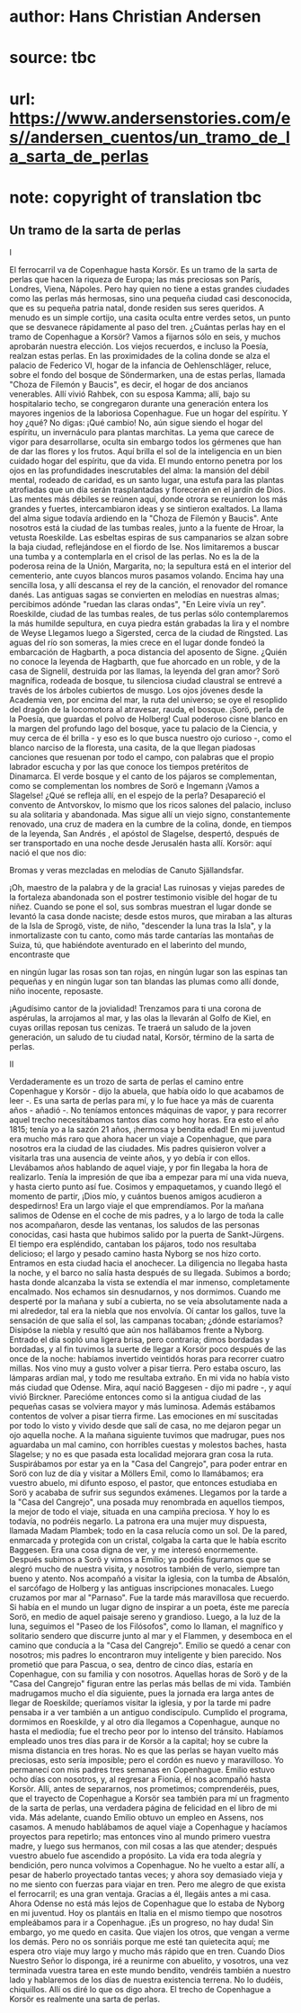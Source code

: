 # author: Hans Christian Andersen
# source: tbc
# url: https://www.andersenstories.com/es//andersen_cuentos/un_tramo_de_la_sarta_de_perlas
# note: copyright of translation tbc

## Un tramo de la sarta de perlas 

I

El ferrocarril va de Copenhague hasta Korsör. Es un tramo de la sarta de
perlas que hacen la riqueza de Europa; las más preciosas son París,
Londres, Viena, Nápoles. Pero hay quien no tiene a estas grandes
ciudades como las perlas más hermosas, sino una pequeña ciudad casi
desconocida, que es su pequeña patria natal, donde residen sus seres
queridos. A menudo es un simple cortijo, una casita oculta entre verdes
setos, un punto que se desvanece rápidamente al paso del tren.
¿Cuántas perlas hay en el tramo de Copenhague a Korsör? Vamos a fijarnos
sólo en seis, y muchos aprobarán nuestra elección. Los viejos recuerdos,
e incluso la Poesía, realzan estas perlas.
En las proximidades de la colina donde se alza el palacio de Federico
VI, hogar de la infancia de Oehlenschläger, reluce, sobre el fondo del
bosque de Söndermarken, una de estas perlas, llamada "Choza de Filemón
y Baucis", es decir, el hogar de dos ancianos venerables. Allí vivió
Rahbek, con su esposa Kamma; allí, bajo su hospitalario techo, se
congregaron durante una generación entera los mayores ingenios de la
laboriosa Copenhague. Fue un hogar del espíritu. Y hoy ¿qué? No digas:
¡Qué cambio! No, aún sigue siendo el hogar del espíritu, un invernáculo
para plantas marchitas. La yema que carece de vigor para desarrollarse,
oculta sin embargo todos los gérmenes que han de dar las flores y los
frutos. Aquí brilla el sol de la inteligencia en un bien cuidado hogar
del espíritu, que da vida. El mundo entorno penetra por los ojos en las
profundidades inescrutables del alma: la mansión del débil mental,
rodeado de caridad, es un santo lugar, una estufa para las plantas
atrofiadas que un día serán trasplantadas y florecerán en el jardín de
Dios. Las mentes más débiles se reúnen aquí, donde otrora se reunieron
los más grandes y fuertes, intercambiaron ideas y se sintieron
exaltados. La llama del alma sigue todavía ardiendo en la "Choza de
Filemón y Baucis".
Ante nosotros está la ciudad de las tumbas reales, junto a la fuente de
Hroar, la vetusta Roeskilde. Las esbeltas espiras de sus campanarios se
alzan sobre la baja ciudad, reflejándose en el fiordo de Ise. Nos
limitaremos a buscar una tumba y a contemplarla en el crisol de las
perlas. No es la de la poderosa reina de la Unión, Margarita, no; la
sepultura está en el interior del cementerio, ante cuyos blancos muros
pasamos volando. Encima hay una sencilla losa, y allí descansa el rey de
la canción, el renovador del romance danés. Las antiguas sagas se
convierten en melodías en nuestras almas; percibimos adónde "ruedan las
claras ondas", "En Leire vivía un rey". Roeskilde, ciudad de las
tumbas reales, de tus perlas sólo contemplaremos la más humilde
sepultura, en cuya piedra están grabadas la lira y el nombre de Weyse
Llegamos luego a Sigersted, cerca de la ciudad de Ringsted. Las aguas
del río son someras, la mies crece en el lugar donde fondeó la
embarcación de Hagbarth, a poca distancia del aposento de Signe. ¿Quién
no conoce la leyenda de Hagbarth, que fue ahorcado en un roble, y de la
casa de Signelil, destruida por las llamas, la leyenda del gran amor?
Sorö magnífica, rodeada de bosque, tu silenciosa ciudad claustral se
entrevé a través de los árboles cubiertos de musgo. Los ojos jóvenes
desde la Academia ven, por encima del mar, la ruta del universo; se oye
el resoplido del dragón de la locomotora al atravesar, rauda, el bosque.
¡Sorö, perla de la Poesía, que guardas el polvo de Holberg! Cual
poderoso cisne blanco en la margen del profundo lago del bosque, yace tu
palacio de la Ciencia, y muy cerca de él brilla - y eso es lo que busca
nuestro ojo curioso -, como el blanco narciso de la floresta, una
casita, de la que llegan piadosas canciones que resuenan por todo el
campo, con palabras que el propio
labrador escucha y por las que conoce los tiempos pretéritos de
Dinamarca. El verde bosque y el canto de los pájaros se complementan,
como se complementan los nombres de Sorö e Ingemann
¡Vamos a Slagelse! ¿Qué se refleja allí, en el espejo de la perla?
Desapareció el convento de Antvorskov, lo mismo que los ricos salones
del palacio, incluso su ala solitaria y abandonada. Mas sigue allí un
viejo signo, constantemente renovado, una cruz de madera en la cumbre de
la colina, donde, en tiempos de la leyenda, San Andrés , el apóstol de
Slagelse, despertó, después de ser transportado en una noche desde
Jerusalén hasta allí.
Korsör: aquí nació el que nos dio:

Bromas y veras mezcladas
en melodías de Canuto Själlandsfar.

¡Oh, maestro de la palabra y de la gracia! Las ruinosas y viejas paredes
de la fortaleza abandonada son el postrer testimonio visible del hogar
de tu niñez. Cuando se pone el sol, sus sombras muestran el lugar donde
se levantó la casa donde naciste; desde estos muros, que miraban a las
alturas de la Isla de Sprogö, viste, de niño, "descender la luna tras
la Isla", y la inmortalizaste con tu canto, como más tarde cantarías
las montañas de Suiza, tú, que habiéndote aventurado en el laberinto del
mundo, encontraste que

en ningún lugar las rosas son tan rojas,
en ningún lugar son las espinas tan pequeñas
y en ningún lugar son tan blandas las plumas
como allí donde, niño inocente, reposaste.

¡Agudísimo cantor de la jovialidad! Trenzamos para ti una corona de
aspérulas, la arrojamos al mar, y las olas la llevarán al Golfo de Kiel,
en cuyas orillas reposan tus cenizas. Te traerá un saludo de la joven
generación, un saludo de tu ciudad natal, Korsör, término de la sarta de
perlas.


II

Verdaderamente es un trozo de sarta de perlas el camino entre Copenhague
y Korsör - dijo la abuela, que había oído lo que acabamos de leer -. Es
una sarta de perlas para mí, y lo fue hace ya más de cuarenta años -
añadió -. No teníamos entonces máquinas de vapor, y para recorrer aquel
trecho necesitábamos tantos días como hoy horas. Era esto el año 1815;
tenía yo a la sazón 21 años, ¡hermosa y bendita edad! En mi juventud era
mucho más raro que ahora hacer un viaje a Copenhague, que para nosotros
era la ciudad de las ciudades. Mis padres quisieron volver a visitarla
tras una ausencia de veinte años, y yo debía ir con ellos. Llevábamos
años hablando de aquel viaje, y por fin llegaba la hora de realizarlo.
Tenía la impresión de que iba a empezar para mí una vida nueva, y hasta
cierto punto así fue.
Cosimos y empaquetamos, y cuando llegó el momento de partir, ¡Dios mío,
y cuántos buenos amigos acudieron a despedirnos! Era un largo viaje el
que emprendíamos. Por la mañana salimos de Odense en el coche de mis
padres, y a lo largo de toda la calle nos acompañaron, desde las
ventanas, los saludos de las personas conocidas, casi hasta que hubimos
salido por la puerta de Sankt-Jürgens. El tiempo era espléndido,
cantaban los pájaros, todo nos resultaba delicioso; el largo y pesado
camino hasta Nyborg se nos hizo corto. Entramos en esta ciudad hacia el
anochecer. La diligencia no llegaba hasta la noche, y el barco no salía
hasta después de su llegada. Subimos a bordo; hasta donde alcanzaba la
vista se extendía el mar inmenso, completamente encalmado. Nos echamos
sin desnudarnos, y nos dormimos. Cuando me desperté por la mañana y subí
a cubierta, no se veía absolutamente nada a mi alrededor, tal era la
niebla que nos envolvía. Oí cantar los gallos, tuve la sensación de que
salía el sol, las campanas tocaban; ¿dónde estaríamos? Disipóse la
niebla y resultó que aún nos hallábamos frente a Nyborg. Entrado el día
sopló una ligera brisa, pero contraria; dimos bordadas y bordadas, y al
fin tuvimos la suerte de llegar a Korsör poco después de las once de la
noche: habíamos invertido veintidós horas para recorrer cuatro millas.
Nos vino muy a gusto volver a pisar tierra. Pero estaba oscuro, las
lámparas ardían mal, y todo me resultaba extraño. En mi vida no había
visto más ciudad que Odense.
Mira, aquí nació Baggesen - dijo mi padre -, y aquí vivió Birckner.
Parecióme entonces como si la antigua ciudad de las pequeñas casas se
volviera mayor y más luminosa. Además estábamos contentos de volver a
pisar tierra firme. Las emociones en mí suscitadas por todo lo visto y
vivido desde que salí de casa, no me dejaron pegar un ojo aquella
noche.
A la mañana siguiente tuvimos que madrugar, pues nos aguardaba un mal
camino, con horribles cuestas y molestos baches, hasta Slagelse; y no es
que pasada esta localidad mejorara gran cosa la ruta. Suspirábamos por
estar ya en la "Casa del Cangrejo", para poder entrar en Sorö con luz
de día y visitar a Möllers Emil, como lo llamábamos; era vuestro abuelo,
mi difunto esposo, el pastor, que entonces estudiaba en Sorö y acababa
de sufrir sus segundos exámenes.
Llegamos por la tarde a la "Casa del Cangrejo", una posada muy
renombrada en aquellos tiempos, la mejor de todo el viaje, situada en
una campiña preciosa. Y hoy lo es todavía, no podréis negarlo. La
patrona era una mujer muy dispuesta, llamada Madam Plambek; todo en la
casa relucía como un sol. De la pared, enmarcada y protegida con un
cristal, colgaba la carta que le había escrito Baggesen. Era una cosa
digna de ver, y me interesó enormemente. Después subimos a Sorö y vimos
a Emilio; ya podéis figuramos que se alegró mucho de nuestra visita, y
nosotros también de verlo, siempre tan bueno y atento. Nos acompañó a
visitar la iglesia, con la tumba de Absalón, el sarcófago de Holberg y
las antiguas inscripciones monacales. Luego cruzamos por mar al
"Parnaso". Fue la tarde más maravillosa que recuerdo. Si había en el
mundo un lugar digno de inspirar a un poeta, éste me parecía Sorö, en
medio de aquel paisaje sereno y grandioso. Luego, a la luz de la luna,
seguimos el "Paseo de los Filósofos", como lo llaman, el magnífico y
solitario sendero que discurre junto al mar y el Flammen, y desemboca en
el camino que conducía a la "Casa del Cangrejo". Emilio se quedó a
cenar con nosotros; mis padres lo encontraron muy inteligente y bien
parecido. Nos prometió que para Pascua, o sea, dentro de cinco días,
estaría en Copenhague, con su familia y con nosotros. Aquellas horas de
Sorö y de la "Casa del Cangrejo" figuran entre las perlas más bellas
de mi vida.
También madrugamos mucho el día siguiente, pues la jornada era larga
antes de llegar de Roeskilde; queríamos visitar la iglesia, y por la
tarde mi padre pensaba ir a ver también a un antiguo condiscípulo.
Cumplido el programa, dormimos en Roeskilde, y al otro día llegamos a
Copenhague, aunque no hasta el mediodía; fue el trecho peor por lo
intenso del tránsito. Habíamos empleado unos tres días para ir de Korsör
a la capital; hoy se cubre la misma distancia en tres horas. No es que
las perlas se hayan vuelto más preciosas, esto sería imposible; pero el
cordón es nuevo y maravilloso. Yo permanecí con mis padres tres semanas
en Copenhague. Emilio estuvo ocho días con nosotros, y, al regresar a
Fionia, él nos acompañó hasta Korsör. Allí, antes de separarnos, nos
prometimos; comprenderéis, pues, que el trayecto de Copenhague a Korsör
sea también para mí un fragmento de la sarta de perlas, una verdadera
página de felicidad en el libro de mi vida.
Más adelante, cuando Emilio obtuvo un empleo en Assens, nos casamos. A
menudo hablábamos de aquel viaje a Copenhague y hacíamos proyectos para
repetirlo; mas entonces vino al mundo primero vuestra madre, y luego sus
hermanos, con mil cosas a las que atender; después vuestro abuelo fue
ascendido a propósito. La vida era toda alegría y bendición, pero nunca
volvimos a Copenhague. No he vuelto a estar allí, a pesar de haberlo
proyectado tantas veces; y ahora soy demasiado vieja y no me siento con
fuerzas para viajar en tren. Pero me alegro de que exista el
ferrocarril; es una gran ventaja. Gracias a él, llegáis antes a mi casa.
Ahora Odense no está más lejos de Copenhague que lo estaba de Nyborg en
mi juventud. Hoy os plantáis en Italia en el mismo tiempo que nosotros
empleábamos para ir a Copenhague. ¡Es un progreso, no hay duda! Sin
embargo, yo me quedo en casita. Que viajen los otros, que vengan a verme
los demás. Pero no os sonriáis porque me esté tan quietecita aquí; me
espera otro viaje muy largo y mucho más rápido que en tren. Cuando Dios
Nuestro Señor lo disponga, iré a reunirme con abuelito, y vosotros, una
vez terminada vuestra tarea en este mundo bendito, vendréis también a
nuestro lado y hablaremos de los días de nuestra existencia terrena. No
lo dudéis, chiquillos. Allí os diré lo que os digo ahora. El trecho de
Copenhague a Korsör es realmente una sarta de perlas.
